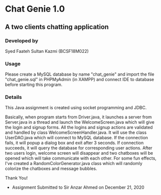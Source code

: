 # Chat Genie 1.0

## A two clients chatting application

### Developed by

Syed Faateh Sultan Kazmi (BCSF18M022)

### Usage

Please create a MySQL database by name "chat_genie" and import the file "chat_genie.sql" in PHPMyAdmin (in XAMPP) and connect IDE to database before starting this program.

### Details

This Java assignment is created using socket programming and JDBC. 

Basically, when program starts from Driver.java, it launches a server from Server.java in a thread and launch the WelcomeScreen.java which will give the login and signup forms. All the logins and signup actions are validated and handled by class WelcomeScreenHandler.java. It will use the class UserDAO.java which will connect to MySQL database. If the connection fails, it will popup a dialog box and exit after 3 seconds. If connection succeeds, it will query the database for corresponding user actions. After two users login, welcome screen will disappear and two chatboxes will be opened which will take communicate with each other. For some fun effects, I've created a RandomColorGenerator.java class which will randomly colorize the chatboxes and message bubbles.

Thank You!

- Assignment Submitted to Sir Anzar Ahmed on December 21, 2020